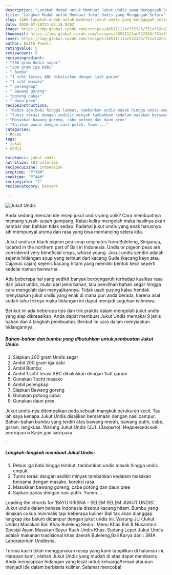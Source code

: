 ```yaml
---
description: "Langkah Mudah untuk Membuat Jukut Undis yang Menggugah Selera"
title: "Langkah Mudah untuk Membuat Jukut Undis yang Menggugah Selera"
slug: 3486-langkah-mudah-untuk-membuat-jukut-undis-yang-menggugah-selera
date: 2020-07-10T21:05:18.830Z
image: https://img-global.cpcdn.com/recipes/48511111ac532326/751x532cq70/jukut-undis-foto-resep-utama.jpg
thumbnail: https://img-global.cpcdn.com/recipes/48511111ac532326/751x532cq70/jukut-undis-foto-resep-utama.jpg
cover: https://img-global.cpcdn.com/recipes/48511111ac532326/751x532cq70/jukut-undis-foto-resep-utama.jpg
author: Edith Powell
ratingvalue: 5
reviewcount: 5
recipeingredient:
- "200 gram Undis segar"
- "200 gram iga babi"
- " Bumbu"
- "1 scht terasi ABC dihaluskan dengan 1sdt garam"
- "1 scht masako"
- " pelengkap"
- " Bawang goreng"
- "potong cabai"
- " daun pree"
recipeinstructions:
- "Rebus iga babi hingga lembut, tambahkan undis masak hingga undis empuk."
- "Tumis terasi dengan sedikit minyak tambahkan kedalam masakan bersama dengan masako. koreksi rasa"
- "Masukkan bawang goreng, cabe potong dan daun pree"
- "Sajikan panas dengan nasi putih. Yumm...."
categories:
- Resep
tags:
- jukut
- undis

katakunci: jukut undis 
nutrition: 103 calories
recipecuisine: Indonesian
preptime: "PT38M"
cooktime: "PT44M"
recipeyield: "2"
recipecategory: Dessert

---
```



![Jukut Undis](https://img-global.cpcdn.com/recipes/48511111ac532326/751x532cq70/jukut-undis-foto-resep-utama.jpg)

Anda sedang mencari ide resep jukut undis yang unik? Cara membuatnya memang susah-susah gampang. Kalau keliru mengolah maka hasilnya akan hambar dan bahkan tidak sedap. Padahal jukut undis yang enak harusnya sih mempunyai aroma dan rasa yang bisa memancing selera kita.

Jukut undis or black pigeon pea soup originates from Buleleng, Singaraja, located in the northern part of Bali in Indonesia. Undis or pigeon peas are considered very beneficial crops, whose young. Jukut undis sendiri adalah sejenis hidangan soup yang terbuat dari kacang Gude (kacang kayo atau Cajanus cajan) sejenis kacang hitam yang memiliki bentuk kecil seperti kedelai namun berwarna.

Ada beberapa hal yang sedikit banyak berpengaruh terhadap kualitas rasa dari jukut undis, mulai dari jenis bahan, lalu pemilihan bahan segar hingga cara mengolah dan menyajikannya. Tidak usah pusing kalau hendak menyiapkan jukut undis yang enak di mana pun anda berada, karena asal sudah tahu triknya maka hidangan ini dapat menjadi suguhan istimewa.


Berikut ini ada beberapa tips dan trik praktis dalam mengolah jukut undis yang siap dikreasikan. Anda dapat membuat Jukut Undis memakai 9 jenis bahan dan 4 langkah pembuatan. Berikut ini cara dalam menyiapkan hidangannya.

<!--inarticleads1-->

##### Bahan-bahan dan bumbu yang dibutuhkan untuk pembuatan Jukut Undis:

1. Siapkan 200 gram Undis segar
1. Ambil 200 gram iga babi
1. Ambil  Bumbu:
1. Ambil 1 scht terasi ABC dihaluskan dengan 1sdt garam
1. Gunakan 1 scht masako
1. Ambil  pelengkap:
1. Siapkan  Bawang goreng
1. Gunakan potong cabai
1. Gunakan  daun pree


Jukut undis-nya ditempatkan pada sebuah mangkuk berukuran kecil. Tau lah saya kenapa Jukut Undis disajikan bersamaan dengan nasi campur. Bahan-bahan bumbu yang terdiri atas bawang merah, bawang putih, cabe, garam, lengkuas. Warung Jukut Undis (JU). (Закрыто). Индонезийский ресторан и Кафе для завтрака$$$$. 

<!--inarticleads2-->

##### Langkah-langkah membuat Jukut Undis:

1. Rebus iga babi hingga lembut, tambahkan undis masak hingga undis empuk.
1. Tumis terasi dengan sedikit minyak tambahkan kedalam masakan bersama dengan masako. koreksi rasa
1. Masukkan bawang goreng, cabe potong dan daun pree
1. Sajikan panas dengan nasi putih. Yumm....


Loading the chords for &#39;BAYU KRISNA - SELEM SELEM JUKUT UNDIS&#39;. Jukut undis dalam bahasa Indonesia disebut kacang hitam. Bumbu yang dinakan cukup minimalis tapi beberapa kuliner Bali tak akan dianggap lengkap jika belum dicampur dengan jukut undis ini. Warung JU (Jukut Undis) Masakan Bali Khas Buleleng Sedia : Menu Khas Bali &amp; Nusantara Spesial Ayam Masakan Sayur Kuah Undis Khas. Sudang Lepet Jukut Undis adalah makanan tradisional khas daerah Buleleng,Bali Karya dari : SMA Laboratorium Undiksha. 

Terima kasih telah menggunakan resep yang kami tampilkan di halaman ini. Harapan kami, olahan Jukut Undis yang mudah di atas dapat membantu Anda menyiapkan hidangan yang lezat untuk keluarga/teman ataupun menjadi ide dalam berbisnis kuliner. Selamat mencoba!
